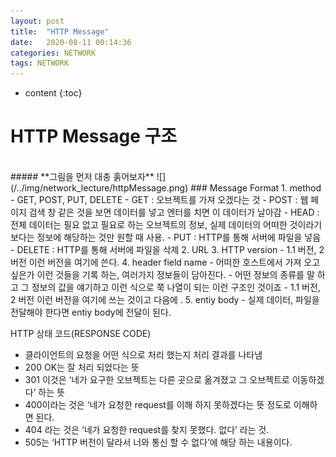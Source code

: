 ```yaml
---
layout: post
title:  "HTTP Message"
date:   2020-08-11 00:14:36
categories: NETWORK
tags: NETWORK
---
```

* content
{:toc}
# HTTP Message 구조
<br>
##### **그림을 먼저 대충 훍어보자** 
![](/../img/network_lecture/httpMessage.png)   
### Message Format
1. method
- GET, POST, PUT, DELETE
- GET  :  오브젝트를 가져 오겠다는 것
- POST :  웹 페이지 검색 창 같은 것을 보면 데이터를 넣고 엔터를 치면 이 데이터가 날아감
- HEAD : 전체 데이터는 필요 없고 필요로 하는 오브젝트의 정보, 실제 데이터의 어떠한 것이라기 보다는 정보에 해당하는 것만 원할 때 사용.
- PUT : HTTP를 통해 서버에 파일을 넣음
- DELETE : HTTP를 통해 서버에 파일을 삭제
2. URL
3. HTTP version
- 1.1 버전, 2 버전 이런 버전을 여기에 쓴다.
4. header field name
- 어떠한 호스트에서 가져 오고 싶은가 이런 것들을 기록 하는, 여러가지 정보들이 담아진다. 
- 어떤 정보의 종류를 말 하고 그 정보의 값을 얘기하고 이런 식으로 쭉 나열이 되는 이런 구조인 것이죠
- 1.1 버전, 2 버전 이런 버전을 여기에 쓰는 것이고 다음에 . 
5. entiy body
- 실제 데이터, 파일을 전달해야 한다면 entiy body에 전달이 된다.

HTTP 상태 코드(RESPONSE CODE)
- 클라이언트의 요청을 어떤 식으로 처리 했는지 처리 결과를 나타냄
- 200 OK는 잘 처리 되었다는 뜻 
- 301 이것은 ‘네가 요구한 오브젝트는 다른 곳으로 옮겨졌고 그 오브젝트로 이동하겠다’ 하는 뜻 
- 400이라는 것은 ‘네가 요청한 request를 이해 하지 못하겠다는 뜻 정도로 이해하면 된다. 
- 404 라는 것은 ‘네가 요청한 request를 찾지 못했다. 없다’ 라는 것.
- 505는 ‘HTTP 버전이 달라서 너와 통신 할 수 없다’에 해당 하는 내용이다.

